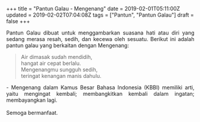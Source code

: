 +++
title = "Pantun Galau - Mengenang"
date = 2019-02-01T05:11:00Z
updated = 2019-02-02T07:04:08Z
tags = ["Pantun", "Pantun Galau"]
draft = false
+++

<div dir="ltr" style="text-align: left;" trbidi="on"><div style="text-align: justify;">Pantun Galau dibuat untuk menggambarkan suasana hati atau diri yang sedang merasa resah, sedih, dan kecewa oleh sesuatu. Berikut ini adalah pantun galau yang berkaitan dengan Mengenang:</div><blockquote class="tr_bq"><div style="text-align: left;">Air dimasak sudah mendidih,<br />hangat air cepat berlalu.<br />Mengenangmu sungguh sedih,<br />teringat kenangan manis dahulu.</div></blockquote><div style="text-align: justify;">- Mengenang dalam Kamus Besar Bahasa Indonesia (KBBI) memiliki arti, yaitu mengingat kembali; membangkitkan kembali dalam ingatan; membayangkan lagi.</div><div style="text-align: justify;"><br /></div><div style="text-align: justify;">Semoga bermanfaat. </div></div>
